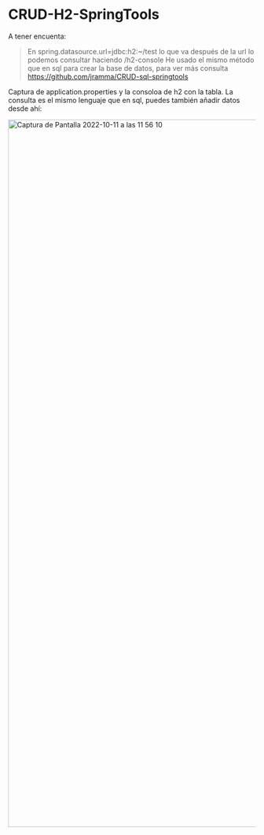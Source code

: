 # CRUD-H2-SpringTools

A tener encuenta:
> En spring.datasource.url=jdbc:h2:~/test lo que va después de la url lo podemos consultar haciendo /h2-console
> He usado el mismo método que en sql para crear la base de datos, para ver más consulta https://github.com/jramma/CRUD-sql-springtools

Captura de application.properties y la consoloa de h2 con la tabla. La consulta es el mismo lenguaje que en sql, puedes también añadir datos desde ahí:

<img width="1440" alt="Captura de Pantalla 2022-10-11 a las 11 56 10" src="https://user-images.githubusercontent.com/107991714/195059887-2c3a0aec-8e3e-4334-ace0-c67c455c17bc.png">
